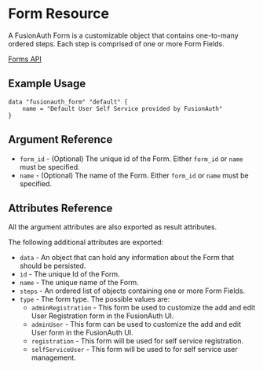 # Form Resource

A FusionAuth Form is a customizable object that contains one-to-many ordered steps. Each step is comprised of one or more Form Fields.

[Forms API](https://fusionauth.io/docs/v1/tech/apis/forms)

## Example Usage

```hcl
data "fusionauth_form" "default" {
    name = "Default User Self Service provided by FusionAuth"
}
```

## Argument Reference

* `form_id` - (Optional) The unique id of the Form. Either `form_id` or `name` must be specified.
* `name` - (Optional) The name of the Form. Either `form_id` or `name` must be specified.

## Attributes Reference

All the argument attributes are also exported as result attributes.

The following additional attributes are exported:

* `data` - An object that can hold any information about the Form that should be persisted.
* `id` - The unique Id of the Form.
* `name` - The unique name of the Form.
* `steps` - An ordered list of objects containing one or more Form Fields.
* `type` - The form type. The possible values are:
  * `adminRegistration` - This form be used to customize the add and edit User Registration form in the FusionAuth UI.
  * `adminUser` - This form can be used to customize the add and edit User form in the FusionAuth UI.
  * `registration` - This form will be used for self service registration.
  * `selfServiceUser` - This form will be used to for self service user management.
